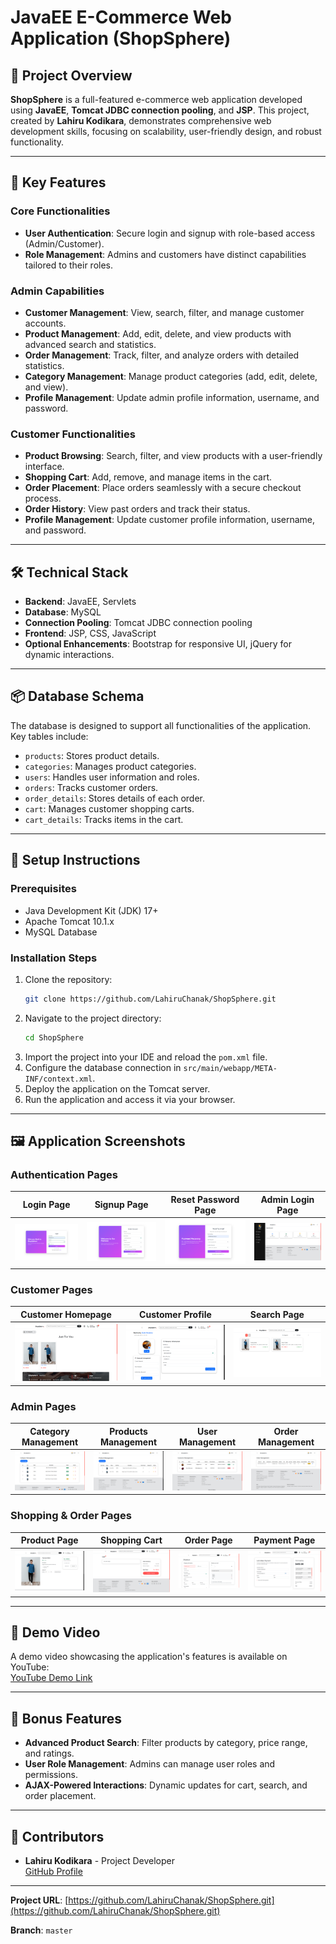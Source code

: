 
# JavaEE E-Commerce Web Application (ShopSphere)

## 📝 Project Overview
**ShopSphere** is a full-featured e-commerce web application developed using **JavaEE**, **Tomcat JDBC connection pooling**, and **JSP**. This project, created by **Lahiru Kodikara**, demonstrates comprehensive web development skills, focusing on scalability, user-friendly design, and robust functionality.

---

## 🚀 Key Features

### **Core Functionalities**
- **User Authentication**: Secure login and signup with role-based access (Admin/Customer).
- **Role Management**: Admins and customers have distinct capabilities tailored to their roles.

### **Admin Capabilities**
- **Customer Management**: View, search, filter, and manage customer accounts.
- **Product Management**: Add, edit, delete, and view products with advanced search and statistics.
- **Order Management**: Track, filter, and analyze orders with detailed statistics.
- **Category Management**: Manage product categories (add, edit, delete, and view).
- **Profile Management**: Update admin profile information, username, and password.

### **Customer Functionalities**
- **Product Browsing**: Search, filter, and view products with a user-friendly interface.
- **Shopping Cart**: Add, remove, and manage items in the cart.
- **Order Placement**: Place orders seamlessly with a secure checkout process.
- **Order History**: View past orders and track their status.
- **Profile Management**: Update customer profile information, username, and password.

---

## 🛠 Technical Stack
- **Backend**: JavaEE, Servlets
- **Database**: MySQL
- **Connection Pooling**: Tomcat JDBC connection pooling
- **Frontend**: JSP, CSS, JavaScript
- **Optional Enhancements**: Bootstrap for responsive UI, jQuery for dynamic interactions.

---

## 📦 Database Schema
The database is designed to support all functionalities of the application. Key tables include:
- `products`: Stores product details.
- `categories`: Manages product categories.
- `users`: Handles user information and roles.
- `orders`: Tracks customer orders.
- `order_details`: Stores details of each order.
- `cart`: Manages customer shopping carts.
- `cart_details`: Tracks items in the cart.

---

## 🔧 Setup Instructions

### **Prerequisites**
- Java Development Kit (JDK) 17+
- Apache Tomcat 10.1.x
- MySQL Database

### **Installation Steps**
1. Clone the repository:
   ```bash
   git clone https://github.com/LahiruChanak/ShopSphere.git
   ```
2. Navigate to the project directory:
   ```bash
   cd ShopSphere
   ```
3. Import the project into your IDE and reload the `pom.xml` file.
4. Configure the database connection in `src/main/webapp/META-INF/context.xml`.
5. Deploy the application on the Tomcat server.
6. Run the application and access it via your browser.

---

## 🖼 Application Screenshots

### **Authentication Pages**
| **Login Page** | **Signup Page** | **Reset Password Page** | **Admin Login Page** |
|----------------|-----------------|-------------------------|----------------------|
| ![Login Page](https://github.com/LahiruChanak/ShopSphere/blob/master/src/main/webapp/assets/images/readme/001.png?raw=true) | ![Signup Page](https://github.com/LahiruChanak/ShopSphere/blob/master/src/main/webapp/assets/images/readme/002.png?raw=true) | ![Reset Password Page](https://github.com/LahiruChanak/ShopSphere/blob/master/src/main/webapp/assets/images/readme/003.png?raw=true) | ![Admin Login Page](https://github.com/LahiruChanak/ShopSphere/blob/master/src/main/webapp/assets/images/readme/004.png?raw=true) |

### **Customer Pages**
| **Customer Homepage** | **Customer Profile** | **Search Page** |
|-----------------------|----------------------|-----------------|
| ![Customer Homepage](https://github.com/LahiruChanak/ShopSphere/blob/master/src/main/webapp/assets/images/readme/005.png?raw=true) | ![Customer Profile](https://github.com/LahiruChanak/ShopSphere/blob/master/src/main/webapp/assets/images/readme/006.png?raw=true) | ![Search Page](https://github.com/LahiruChanak/ShopSphere/blob/master/src/main/webapp/assets/images/readme/007.png?raw=true) |

### **Admin Pages**
| **Category Management** | **Products Management** | **User Management** | **Order Management** |
|-------------------------|-------------------------|---------------------|----------------------|
| ![Categories Management](https://github.com/LahiruChanak/ShopSphere/blob/master/src/main/webapp/assets/images/readme/008.png?raw=true) | ![Products Management](https://github.com/LahiruChanak/ShopSphere/blob/master/src/main/webapp/assets/images/readme/009.png?raw=true) | ![User Management](https://github.com/LahiruChanak/ShopSphere/blob/master/src/main/webapp/assets/images/readme/010.png?raw=true) | ![Order Management](https://github.com/LahiruChanak/ShopSphere/blob/master/src/main/webapp/assets/images/readme/011.png?raw=true) |

### **Shopping & Order Pages**
| **Product Page** | **Shopping Cart** | **Order Page** | **Payment Page** |
|------------------|-------------------|----------------|------------------|
| ![Product Page](https://github.com/LahiruChanak/ShopSphere/blob/master/src/main/webapp/assets/images/readme/012.png?raw=true) | ![Shopping Cart](https://github.com/LahiruChanak/ShopSphere/blob/master/src/main/webapp/assets/images/readme/013.png?raw=true) | ![Order Page](https://github.com/LahiruChanak/ShopSphere/blob/master/src/main/webapp/assets/images/readme/014.png?raw=true) | ![Payment Page](https://github.com/LahiruChanak/ShopSphere/blob/master/src/main/webapp/assets/images/readme/015.png?raw=true) |

---

## 🎥 Demo Video
A demo video showcasing the application's features is available on YouTube:  
[YouTube Demo Link](https://youtu.be/daEdQ6H-GUs)

---

## 🌟 Bonus Features
- **Advanced Product Search**: Filter products by category, price range, and ratings.
- **User Role Management**: Admins can manage user roles and permissions.
- **AJAX-Powered Interactions**: Dynamic updates for cart, search, and order placement.

---

## 👥 Contributors
- **Lahiru Kodikara** - Project Developer  
  [GitHub Profile](https://github.com/LahiruChanak)

---

**Project URL**: [https://github.com/LahiruChanak/ShopSphere.git](https://github.com/LahiruChanak/ShopSphere.git) 

**Branch**: `master`
